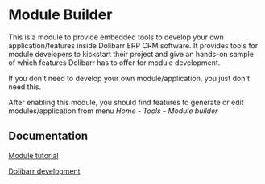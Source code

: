 Module Builder
==============

This is a module to provide embedded tools to develop your own application/features inside Dolibarr ERP CRM software.
It provides tools for module developers to kickstart their project and give an hands-on sample of which features Dolibarr
has to offer for module development.

If you don't need to develop your own module/application, you just don't need this.

After enabling this module, you should find features to generate or edit modules/application from menu *Home - Tools - Module builder*

Documentation
-------------

[Module tutorial](https://wiki.dolibarr.org/index.php/Module_development)

[Dolibarr development](https://wiki.dolibarr.org/index.php/Developer_documentation)

